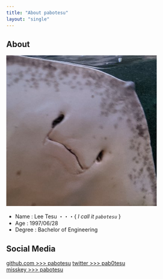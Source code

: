 ```yaml
---
title: "About pabotesu"
layout: "single"
---
```


## About

![pabotesu](/img/about/pabotesu-icon.jpg)

- Name      : Lee Tesu ・・・{ _I call it ``pabotesu``_ }
- Age       : 1997/06/28
- Degree    : Bachelor of Engineering

## Social Media

[github.com >>> pabotesu](https://github.com/pabotesu)
[twitter >>> pab0tesu](https://twitter.com/pab0tesu)  
[misskey >>> pabotesu](https://misskey.io/@pabotesu)  
